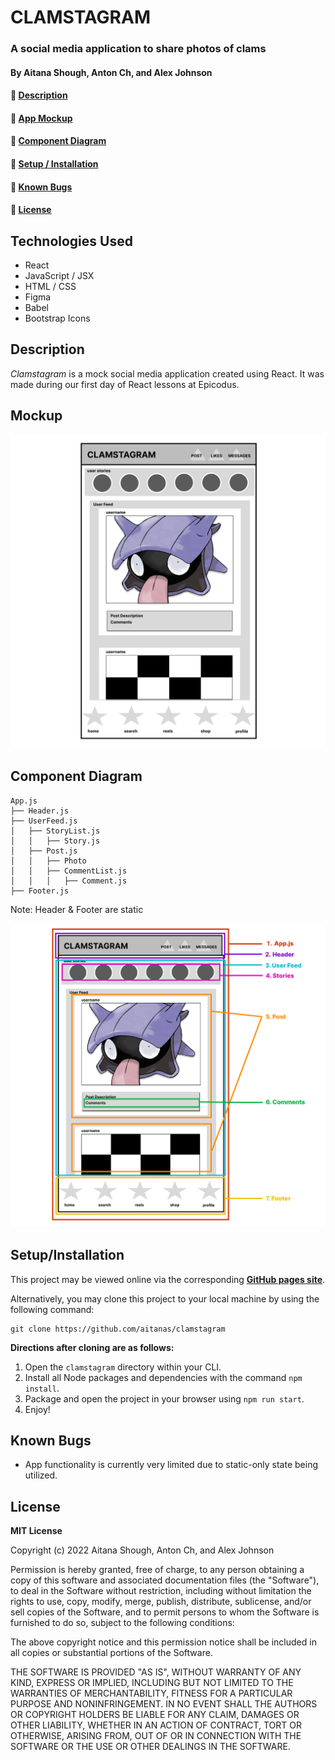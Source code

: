 # CLAMSTAGRAM

### A social media application to share photos of clams

#### By Aitana Shough, Anton Ch, and Alex Johnson

#### 🐚 [Description](#description)
#### 🦞 [App Mockup](#mockup)
#### 🦪 [Component Diagram](#component-diagram)
#### 🐚 [Setup / Installation](#setup--installation)
#### 🦐 [Known Bugs](#known-bugs)
#### 🦪 [License](#license)

## Technologies Used
* React
* JavaScript / JSX
* HTML / CSS
* Figma
* Babel
* Bootstrap Icons

## Description

*Clamstagram* is a mock social media application created using React. It was made during our first day of React lessons at Epicodus.

## Mockup

![Clamstagram feed mockup](/clamstagram-mockup.png)

## Component Diagram
```
App.js
├── Header.js
├── UserFeed.js
│   ├── StoryList.js
│   │   ├── Story.js
│   ├── Post.js
│   │   ├── Photo
│   │   ├── CommentList.js
│   │   │   ├── Comment.js               
├── Footer.js
```
Note:
Header & Footer are static

![Clamstagram component diagram](/component-diagram.png)

## Setup/Installation

This project may be viewed online via the corresponding [**GitHub pages site**](https://aitanas.github.io/clamstagram).

Alternatively, you may clone this project to your local machine by using the following command:
```
git clone https://github.com/aitanas/clamstagram
```

**Directions after cloning are as follows:**
1. Open the `clamstagram` directory within your CLI.
2. Install all Node packages and dependencies with the command `npm install`.
3. Package and open the project in your browser using `npm run start`.
4. Enjoy!

## Known Bugs

* App functionality is currently very limited due to static-only state being utilized.

## License

**MIT License**

Copyright (c) 2022 Aitana Shough, Anton Ch, and Alex Johnson

Permission is hereby granted, free of charge, to any person obtaining a copy
of this software and associated documentation files (the "Software"), to deal
in the Software without restriction, including without limitation the rights
to use, copy, modify, merge, publish, distribute, sublicense, and/or sell
copies of the Software, and to permit persons to whom the Software is
furnished to do so, subject to the following conditions:

The above copyright notice and this permission notice shall be included in all
copies or substantial portions of the Software.

THE SOFTWARE IS PROVIDED "AS IS", WITHOUT WARRANTY OF ANY KIND, EXPRESS OR
IMPLIED, INCLUDING BUT NOT LIMITED TO THE WARRANTIES OF MERCHANTABILITY,
FITNESS FOR A PARTICULAR PURPOSE AND NONINFRINGEMENT. IN NO EVENT SHALL THE
AUTHORS OR COPYRIGHT HOLDERS BE LIABLE FOR ANY CLAIM, DAMAGES OR OTHER
LIABILITY, WHETHER IN AN ACTION OF CONTRACT, TORT OR OTHERWISE, ARISING FROM,
OUT OF OR IN CONNECTION WITH THE SOFTWARE OR THE USE OR OTHER DEALINGS IN THE
SOFTWARE.
